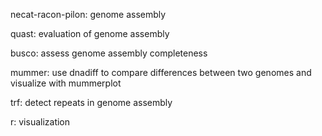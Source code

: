 necat-racon-pilon: genome assembly

quast: evaluation of genome assembly

busco: assess genome assembly completeness

mummer: use dnadiff to compare differences between two genomes and visualize with mummerplot

trf: detect repeats in genome assembly

r: visualization

